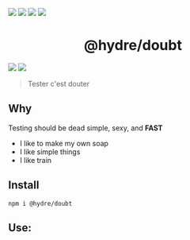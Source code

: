 ![][licence] [![][npm]][npmlink] [![][travis]][travislink] [![][npmdl]][npmlink]

<h1 align=center>@hydre/doubt</h1>

[![][discord]][discordlink] [![][twitter]][twitterlink]

[licence]: https://img.shields.io/github/license/HydreIO/doubt.svg?style=for-the-badge
[npm]: https://img.shields.io/npm/v/@hydre/doubt.svg?logo=npm&style=for-the-badge
[npmlink]: https://www.npmjs.com/package/@hydre/doubt
[travis]: https://img.shields.io/travis/com/HydreIO/doubt.svg?logo=travis&style=for-the-badge
[travislink]: https://travis-ci.com/HydreIO/doubt
[twitter]: https://img.shields.io/badge/follow-us-blue.svg?logo=twitter&style=for-the-badge
[twitterlink]: https://twitter.com/hydreio
[discord]: https://img.shields.io/discord/398114799776694272.svg?logo=discord&style=for-the-badge
[discordlink]: https://discord.gg/bRSpRpD
[npmdl]: https://img.shields.io/npm/dw/@hydre/doubt.svg?color=%239C27B0&style=for-the-badge

> Tester c'est douter

## Why

Testing should be dead simple, sexy, and **FAST**

- I like to make my own soap
- I like simple things
- I like train

## Install

```
npm i @hydre/doubt
```

## Use:
